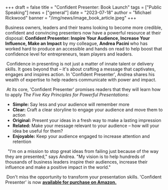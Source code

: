 +++
draft = false
title = "Confident Presenter: Book Launch"
tags = ["Public Speaking"]
news = ["general"]
date = "2023-07-18"
author = "Michael Rickwood"
banner = "/img/news/image_book_article.jpeg"
+++
<div style="margin: 5px 0;">
  <p><span style="font-weight: 400;">Business owners, leaders and their teams looking to become more credible, confident and convincing presenters now have a powerful resource at their disposal: </span><strong>Confident Presenter: Inspire Your Audience, Increase Your Influence, Make an Impact</strong><span style="font-weight: 400;"> by my colleague, </span><strong>Andrea Pacini </strong><span style="font-weight: 400;">who has worked hard to produce an accessible and hands on read to help boost that confidence level for entrepreneurs, team players and leaders.&nbsp;</span></p>
  <p><span style="font-weight: 400;">&nbsp;</span><span style="font-weight: 400;">Confidence in presenting is not just a matter of innate talent or delivery skills. It goes beyond that &ndash; it's about crafting a message that captivates, engages and inspires action. In 'Confident Presenter', Andrea shares his wealth of expertise to help readers communicate with power and impact.</span></p>
  <p><span style="font-weight: 400;">&nbsp;</span><span style="font-weight: 400;">At its core, 'Confident Presenter' promises readers that they will learn how to apply </span><em><span style="font-weight: 400;">The Five Key Principles for Powerful Presentations:</span></em></p>
  <ul>
    <li style="font-weight: 400;" aria-level="1"><strong>Simple:</strong><span style="font-weight: 400;"> Say less and your audience will remember more</span></li>
    <li style="font-weight: 400;" aria-level="1"><strong>Clear:</strong><span style="font-weight: 400;"> Craft a clear storyline to engage your audience and move them to action</span></li>
    <li style="font-weight: 400;" aria-level="1"><strong>Original:</strong><span style="font-weight: 400;"> Present your ideas in a fresh way to make a lasting impression</span></li>
    <li style="font-weight: 400;" aria-level="1"><strong>Related:</strong><span style="font-weight: 400;"> Make your message relevant to your audience &ndash; how will your idea be useful for them?</span></li>
    <li style="font-weight: 400;" aria-level="1"><strong>Enjoyable:</strong><span style="font-weight: 400;"> Keep your audience engaged to increase attention and retention</span></li>
  </ul>
  <p><span style="font-weight: 400;">&nbsp;&nbsp;</span><span style="font-weight: 400;">"I'm on a mission to stop great ideas from failing just because of the way they are presented," says Andrea. "My vision is to help hundreds of thousands of business leaders inspire their audiences, increase their influence and make a positive impact in the world."</span></p>
  <p><span style="font-weight: 400;">&nbsp;</span><span>Don't miss the opportunity to transform your presentation skills. 'Confident Presenter' is now </span><a href="https://a.co/d/3KOcaeD"><strong>available for purchase on Amazon.</strong></a></p>
</div>